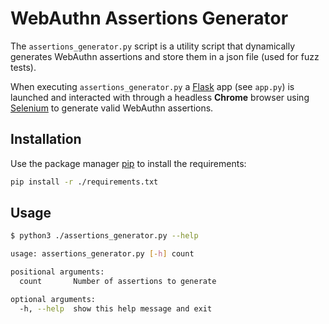 # WebAuthn Assertions Generator

The `assertions_generator.py` script is a utility script that dynamically generates WebAuthn assertions and store them
in a json file (used for fuzz tests).

When executing `assertions_generator.py` a [Flask](https://flask.palletsprojects.com/en/3.0.x/) app (see `app.py`) is
launched and interacted with through a headless **Chrome** browser using
[Selenium](https://selenium-python.readthedocs.io/) to generate valid WebAuthn assertions.

## Installation

Use the package manager [pip](https://pip.pypa.io/en/stable/) to install the requirements:

```bash
pip install -r ./requirements.txt
```

## Usage

```bash
$ python3 ./assertions_generator.py --help

usage: assertions_generator.py [-h] count

positional arguments:
  count       Number of assertions to generate

optional arguments:
  -h, --help  show this help message and exit
```
